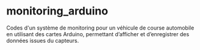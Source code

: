 # monitoring_arduino
Codes d'un système de monitoring pour un véhicule de course automobile en utilisant des cartes Arduino, permettant d’afficher et d’enregistrer des données issues du capteurs.
